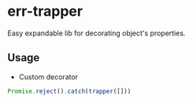 # err-trapper
Easy expandable lib for decorating object's properties.

## Usage

* Custom decorator 
```ts
Promise.reject().catch(trapper([]))
```
